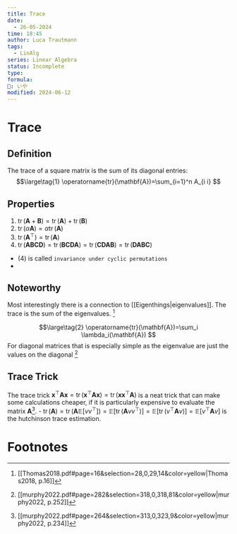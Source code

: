 ```yaml
---
title: Trace
date:
  - 26-05-2024
time: 18:45
author: Luca Trautmann
tags:
  - LinAlg
series: Linear Algebra
status: Incomplete
type: 
formula: 
🍙: いや
modified: 2024-06-12
---
```

# Trace
## Definition
The trace of a square matrix is the sum of its diagonal entries:
$$\large\tag{1}
\operatorname{tr}(\mathbf{A})=\sum_{i=1}^n A_{i i}
$$


## Properties
1. $\operatorname{tr}(\mathbf{A}+\mathbf{B})=\operatorname{tr}(\mathbf{A})+\operatorname{tr}(\mathbf{B})$
2. $\operatorname{tr}(\alpha \mathbf{A})=\alpha \operatorname{tr}(\mathbf{A})$
3. $\operatorname{tr}\left(\mathbf{A}^{\top}\right)=\operatorname{tr}(\mathbf{A})$
4. $\operatorname{tr}(\mathbf{A B C D})=\operatorname{tr}(\mathbf{B C D A})=\operatorname{tr}(\mathbf{C D A B})=\operatorname{tr}(\mathbf{D A B C})$

- $(4)$ is called `invariance under cyclic permutations`
- 

## Noteworthy
Most interestingly there is a connection to [[Eigenthings|eigenvalues]]. The trace is the sum of the eigenvalues. [^1]

$$\large\tag{2}
\operatorname{tr}(\mathbf{A})=\sum_i \lambda_i(\mathbf{A})
$$
For diagonal matrices that is especially simple as the eigenvalue are just the values on the diagonal [^2]

## Trace Trick
The trace trick $\boldsymbol{x}^{\top} \mathbf{A} \boldsymbol{x}=\operatorname{tr}\left(\boldsymbol{x}^{\top} \mathbf{A} \boldsymbol{x}\right)=\operatorname{tr}\left(\boldsymbol{x} \boldsymbol{x}^{\top} \mathbf{A}\right)$ is a neat trick that can make some calculations cheaper, if it is particularly expensive to evaluate the matrix $\mathbf{A}$[^3].
	- $\operatorname{tr}(\mathbf{A})=\operatorname{tr}\left(\mathbf{A} \mathbb{E}\left[v v^{\top}\right]\right)=\mathbb{E}\left[\operatorname{tr}\left(\mathbf{A} v v^{\top}\right)\right]=\mathbb{E}\left[\operatorname{tr}\left(v^{\top} \mathbf{A} v\right)\right]=\mathbb{E}\left[v^{\top} \mathbf{A} v\right]$ is the hutchinson trace estimation. 


# Footnotes

[^1]: [[Thomas2018.pdf#page=16&selection=28,0,29,14&color=yellow|Thomas2018, p.16]]
[^2]: [[murphy2022.pdf#page=282&selection=318,0,318,81&color=yellow|murphy2022, p.252]]
[^3]: [[murphy2022.pdf#page=264&selection=313,0,323,9&color=yellow|murphy2022, p.234]] 
